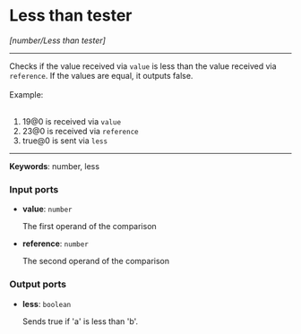 # Less than tester

_[number/Less than tester]_

---

Checks if the value received via `value` is less than the value received via `reference`. If the values are equal, it outputs false.<br>
<br>
Example:<br>
<br>
1. 19@0 is received via `value`<br>
2. 23@0 is received via `reference`<br>
3. true@0 is sent via `less`<br>

---

__Keywords__: number, less

### Input ports

* __value__: ` number `


    The first operand of the comparison<br>


* __reference__: ` number `


    The second operand of the comparison<br>

### Output ports

* __less__: ` boolean `


    Sends true if 'a' is less than 'b'.<br>

